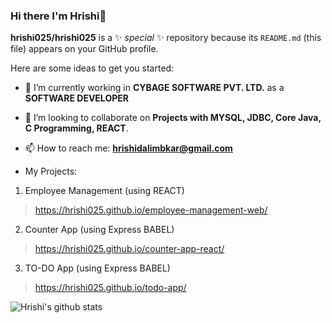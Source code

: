 ### Hi there I'm Hrishi👋

**hrishi025/hrishi025** is a ✨ _special_ ✨ repository because its `README.md` (this file) appears on your GitHub profile.

Here are some ideas to get you started:

- 🔭 I’m currently working in **CYBAGE SOFTWARE PVT. LTD.** as a **SOFTWARE DEVELOPER**
- 👯 I’m looking to collaborate on **Projects with MYSQL, JDBC, Core Java, C Programming, REACT**.
- 📫 How to reach me: **hrishidalimbkar@gmail.com**

- My Projects:

1. Employee Management (using REACT)
> https://hrishi025.github.io/employee-management-web/

2. Counter App (using Express BABEL)
> https://hrishi025.github.io/counter-app-react/

3. TO-DO App (using Express BABEL)
> https://hrishi025.github.io/todo-app/

![Hrishi's github stats](https://github-readme-stats.vercel.app/api?username=hrishi025&theme=dark&show_icons=true)

